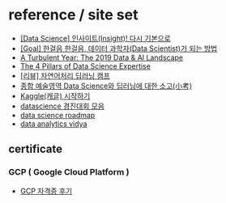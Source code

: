 # reference / site set

* [[Data Science] 인사이트(Insight)! 다시 기본으로](https://theorydb.github.io/dev/2019/08/25/dev-ml-insight/ "datascience1")   
* [[Goal] 한걸음 한걸음, 데이터 과학자(Data Scientist)가 되는 방법](https://theorydb.github.io/dev/2020/04/12/dev-competition-how-to-become-data-scientist/ "datascience2")  
* [A Turbulent Year: The 2019 Data & AI Landscape](https://mattturck.com/data2019/ "landscape")  
* [The 4 Pillars of Data Science Expertise](https://datacatchup.com/4-pillars-of-data-science-expertise/ "datascience")
* [[리뷰] 자연어처리 딥러닝 캠프](https://theorydb.github.io/review/2019/08/05/review-book-nlp-camp/#%EC%9D%B8%EA%B3%B5%EC%A7%80%EB%8A%A5%EC%9D%B4-%EB%85%BC%EB%AC%B8%EC%9D%84-%ED%95%99%EC%8A%B5%ED%95%9C%EB%8B%A4%EB%A9%B4 "deep learning")  
* [종합 예술영역 Data Science와 딥러닝에 대한 소고(小考)](https://theorydb.github.io/think/2019/06/25/think-future-ai/#%EC%84%B8%EC%83%81-%EB%AA%A8%EB%93%A0-%EB%85%BC%EB%AC%B8%EB%93%A4%EC%9D%84-%EB%94%A5%EB%9F%AC%EB%8B%9D%EC%9D%B4-%EC%9D%B4%ED%95%B4%ED%95%A0-%EC%88%98-%EC%9E%88%EA%B2%8C "data science") 
* [Kaggle(캐글) 시작하기](https://easy-study-note.tistory.com/4 "kaggle")  
* [datascience 경진대회 모음](https://theorydb.github.io/dev/2019/06/23/dev-competition-list/ "datascience competition")  
* [data science roadmap](https://medium.com/@ArtisOne/data-science-roadmap-2020-b256fb948404 "roadmap")  
* [data analytics vidya](https://datahack.analyticsvidhya.com/ "dataanalytic")  



## certificate 

### GCP ( Google Cloud Platform )
* [GCP 자격증 후기](https://reoim.tistory.com/m/entry/GCP-%EC%9E%90%EA%B2%A9%EC%A6%9D-%ED%9B%84%EA%B8%B0-Google-Cloud-Certified-Professional-Data-Engineer "gcp")  






